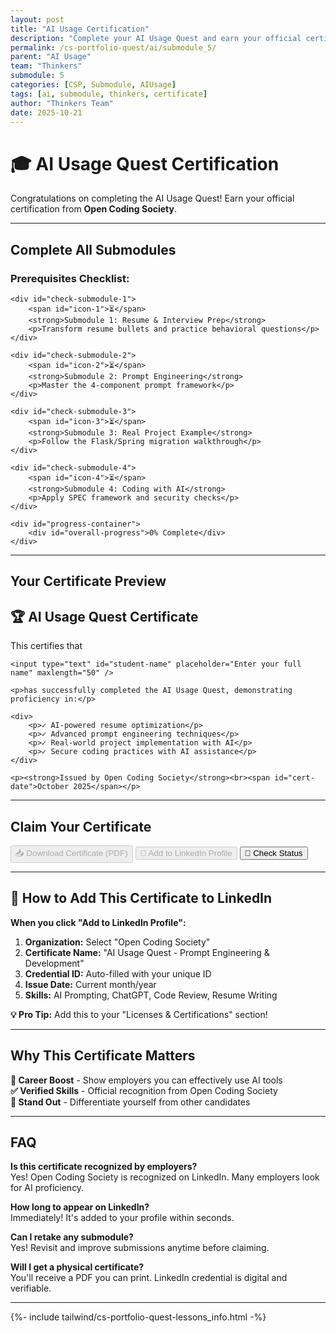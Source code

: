 ```yaml
---
layout: post
title: "AI Usage Certification"
description: "Complete your AI Usage Quest and earn your official certification from Open Coding Society. Add it to your LinkedIn profile to showcase your skills."
permalink: /cs-portfolio-quest/ai/submodule_5/
parent: "AI Usage"
team: "Thinkers"
submodule: 5
categories: [CSP, Submodule, AIUsage]
tags: [ai, submodule, thinkers, certificate]
author: "Thinkers Team"
date: 2025-10-21
---
```


# 🎓 AI Usage Quest Certification

Congratulations on completing the AI Usage Quest! Earn your official certification from **Open Coding Society**.

---

## Complete All Submodules

<div id="checklist-container">
    <h3>Prerequisites Checklist:</h3>
    
    <div id="check-submodule-1">
        <span id="icon-1">⏳</span>
        <strong>Submodule 1: Resume & Interview Prep</strong>
        <p>Transform resume bullets and practice behavioral questions</p>
    </div>
    
    <div id="check-submodule-2">
        <span id="icon-2">⏳</span>
        <strong>Submodule 2: Prompt Engineering</strong>
        <p>Master the 4-component prompt framework</p>
    </div>
    
    <div id="check-submodule-3">
        <span id="icon-3">⏳</span>
        <strong>Submodule 3: Real Project Example</strong>
        <p>Follow the Flask/Spring migration walkthrough</p>
    </div>
    
    <div id="check-submodule-4">
        <span id="icon-4">⏳</span>
        <strong>Submodule 4: Coding with AI</strong>
        <p>Apply SPEC framework and security checks</p>
    </div>
    
    <div id="progress-container">
        <div id="overall-progress">0% Complete</div>
    </div>
</div>

<div id="status-message"></div>

---

## Your Certificate Preview

<div id="cert-preview">
    <h2>🏆 AI Usage Quest Certificate</h2>
    <p>This certifies that</p>
    
    <input type="text" id="student-name" placeholder="Enter your full name" maxlength="50" />
    
    <p>has successfully completed the AI Usage Quest, demonstrating proficiency in:</p>
    
    <div>
        <p>✓ AI-powered resume optimization</p>
        <p>✓ Advanced prompt engineering techniques</p>
        <p>✓ Real-world project implementation with AI</p>
        <p>✓ Secure coding practices with AI assistance</p>
    </div>
    
    <p><strong>Issued by Open Coding Society</strong><br><span id="cert-date">October 2025</span></p>
</div>

---

## Claim Your Certificate

<button id="download-btn" onclick="downloadCertificate()" disabled>📥 Download Certificate (PDF)</button>
<button id="linkedin-btn" onclick="addToLinkedIn()" disabled>💼 Add to LinkedIn Profile</button>
<button id="verify-btn" onclick="checkCompletion()">🔄 Check Status</button>

---

## 📱 How to Add This Certificate to LinkedIn

**When you click "Add to LinkedIn Profile":**

1. **Organization:** Select "Open Coding Society"
2. **Certificate Name:** "AI Usage Quest - Prompt Engineering & Development"
3. **Credential ID:** Auto-filled with your unique ID
4. **Issue Date:** Current month/year
5. **Skills:** AI Prompting, ChatGPT, Code Review, Resume Writing

**💡 Pro Tip:** Add this to your "Licenses & Certifications" section!

---

## Why This Certificate Matters

**🎯 Career Boost** - Show employers you can effectively use AI tools  
**✅ Verified Skills** - Official recognition from Open Coding Society  
**🌟 Stand Out** - Differentiate yourself from other candidates  

---

## FAQ

**Is this certificate recognized by employers?**  
Yes! Open Coding Society is recognized on LinkedIn. Many employers look for AI proficiency.

**How long to appear on LinkedIn?**  
Immediately! It's added to your profile within seconds.

**Can I retake any submodule?**  
Yes! Revisit and improve submissions anytime before claiming.

**Will I get a physical certificate?**  
You'll receive a PDF you can print. LinkedIn credential is digital and verifiable.

---

<script>
const SUBMODULES = ['submodule-1', 'submodule-2', 'submodule-3', 'submodule-4'];

function checkCompletion() {
    const completion = {};
    SUBMODULES.forEach(m => {
        completion[m] = localStorage.getItem(`ai-${m}-completed`) === 'true';
    });
    
    SUBMODULES.forEach((module, idx) => {
        const item = document.getElementById(`check-${module}`);
        const icon = document.getElementById(`icon-${idx + 1}`);
        if (completion[module]) {
            item.style.background = '#d4edda';
            icon.textContent = '✅';
        } else {
            item.style.background = '#f8f9fa';
            icon.textContent = '⏳';
        }
    });
    
    const completed = SUBMODULES.filter(m => completion[m]).length;
    const percentage = (completed / SUBMODULES.length) * 100;
    const bar = document.getElementById('overall-progress');
    bar.textContent = `${Math.round(percentage)}% Complete`;
    bar.style.width = `${percentage}%`;
    
    const allDone = SUBMODULES.every(m => completion[m]);
    document.getElementById('download-btn').disabled = !allDone;
    document.getElementById('linkedin-btn').disabled = !allDone;
    
    const msg = document.getElementById('status-message');
    if (allDone) {
        msg.style.background = '#d4edda';
        msg.style.color = '#155724';
        msg.textContent = '🎉 All submodules complete! Your certificate is ready!';
    } else {
        const remaining = SUBMODULES.filter(m => !completion[m]).length;
        msg.style.background = '#fff3cd';
        msg.style.color = '#856404';
        msg.textContent = `⏳ ${remaining} submodule${remaining > 1 ? 's' : ''} remaining to unlock certificate.`;
    }
    msg.style.display = 'block';
    msg.style.padding = '15px';
    msg.style.margin = '20px 0';
    msg.style.borderRadius = '8px';
}

function downloadCertificate() {
    const name = document.getElementById('student-name').value.trim();
    if (!name) {
        alert('Please enter your name first!');
        return;
    }
    
    const certId = 'AICERT-' + Date.now() + '-' + Math.random().toString(36).substring(2, 8).toUpperCase();
    localStorage.setItem('ai-quest-certificate', JSON.stringify({
        name: name,
        id: certId,
        date: new Date().toISOString(),
        modules: SUBMODULES
    }));
    
    // Generate simple PDF preview
    const certHTML = `
        <!DOCTYPE html>
        <html>
        <head>
            <title>AI Quest Certificate</title>
            <style>
                body { font-family: Georgia, serif; text-align: center; padding: 50px; }
                .cert { background: white; padding: 60px; max-width: 800px; margin: 0 auto; border: 3px solid #667eea; }
                h1 { font-size: 48px; color: #667eea; }
                .name { font-size: 36px; font-weight: bold; color: #764ba2; margin: 20px 0; }
            </style>
        </head>
        <body>
            <div class="cert">
                <h1>🏆 Certificate of Completion</h1>
                <h2>AI Usage Quest</h2>
                <p>This certifies that</p>
                <div class="name">${name}</div>
                <p>has successfully completed the AI Usage Quest</p>
                <p><strong>Issued by Open Coding Society</strong><br>${new Date().toLocaleDateString()}</p>
                <p style="font-size: 12px; color: #666; margin-top: 40px;">Certificate ID: ${certId}</p>
            </div>
            <script>window.onload = () => setTimeout(() => window.print(), 500);</script>
        </body>
        </html>
    `;
    
    const win = window.open('', '_blank');
    win.document.write(certHTML);
    win.document.close();
    
    const msg = document.getElementById('status-message');
    msg.style.background = '#d4edda';
    msg.style.color = '#155724';
    msg.textContent = `✅ Certificate ready! ID: ${certId}`;
    msg.style.display = 'block';
}

function addToLinkedIn() {
    const name = document.getElementById('student-name').value.trim();
    if (!name) {
        alert('Please enter your name and download certificate first!');
        return;
    }
    
    let certId;
    const saved = localStorage.getItem('ai-quest-certificate');
    if (saved) {
        certId = JSON.parse(saved).id;
    } else {
        certId = 'AICERT-' + Date.now() + '-' + Math.random().toString(36).substring(2, 8).toUpperCase();
    }
    
    const url = new URL('https://www.linkedin.com/profile/add');
    url.searchParams.append('startTask', 'CERTIFICATION_NAME');
    url.searchParams.append('name', 'AI Usage Quest - Prompt Engineering & Development');
    url.searchParams.append('organizationName', 'Open Coding Society');
    url.searchParams.append('issueYear', new Date().getFullYear());
    url.searchParams.append('issueMonth', new Date().getMonth() + 1);
    url.searchParams.append('certId', certId);
    url.searchParams.append('certUrl', window.location.origin + '/ai-quest-verify/' + certId);
    
    window.open(url.toString(), '_blank');
    
    const msg = document.getElementById('status-message');
    msg.style.background = '#d4edda';
    msg.style.color = '#155724';
    msg.textContent = '✅ Opening LinkedIn... Follow prompts to add certification!';
    msg.style.display = 'block';
}

document.getElementById('cert-date').textContent = new Date().toLocaleDateString('en-US', {
    month: 'long',
    year: 'numeric'
});

document.addEventListener('DOMContentLoaded', checkCompletion);
</script>

{%- include tailwind/cs-portfolio-quest-lessons_info.html -%}